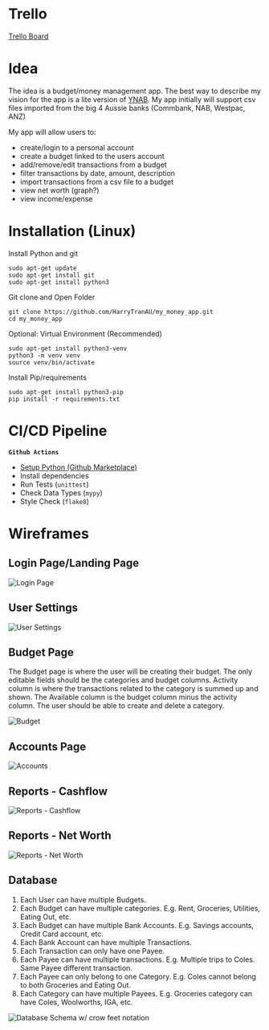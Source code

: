  # Trello

 [Trello Board](https://trello.com/b/Kd6QIMNx/my-money-app)

# Idea

The idea is a budget/money management app. The best way to describe my vision for the app is a lite version of [YNAB](https://www.youneedabudget.com/). My app initially will support csv files imported from the big 4 Aussie banks (Commbank, NAB, Westpac, ANZ)

My app will allow users to:

 - create/login to a personal account
 - create a budget linked to the users account
 - add/remove/edit transactions from a budget
 - filter transactions by date, amount, description
 - import transactions from a csv file to a budget
 - view net worth (graph?)
 - view income/expense

# Installation (Linux)

Install Python and git
```
sudo apt-get update
sudo apt-get install git
sudo apt-get install python3
```

Git clone and Open Folder
```
git clone https://github.com/HarryTranAU/my_money_app.git
cd my_money_app
```

Optional: Virtual Environment (Recommended)

```
sudo apt-get install python3-venv
python3 -m venv venv
source venv/bin/activate
```

Install Pip/requirements
```
sudo apt-get install python3-pip
pip install -r requirements.txt
```

# CI/CD Pipeline

**`Github Actions`**

 - [Setup Python (Github Marketplace)](https://github.com/marketplace/actions/setup-python)
 - Install dependencies
 - Run Tests (`unittest`)
 - Check Data Types (`mypy`)
 - Style Check (`flake8`) 

# Wireframes

## Login Page/Landing Page

![Login Page](docs/wireframes/Login_Page.png)

## User Settings

![User Settings](docs/wireframes/User_Settings.png)

## Budget Page

The Budget page is where the user will be creating their budget. The only editable fields should be the categories and budget columns. Activity column is where the transactions related to the category is summed up and shown. The Available column is the budget column minus the activity column. The user should be able to create and delete a category.

![Budget](docs/wireframes/Budget.png)

## Accounts Page

![Accounts](docs/wireframes/Accounts.png)

## Reports - Cashflow

![Reports - Cashflow](docs/wireframes/Reports_Cashflow.png)

## Reports - Net Worth

![Reports - Net Worth](docs/wireframes/Reports_Net_Worth.png)


## Database

1. Each User can have multiple Budgets.
2. Each Budget can have multiple categories. E.g. Rent, Groceries, Utilities, Eating Out, etc.
3. Each Budget can have multiple Bank Accounts. E.g. Savings accounts, Credit Card account, etc.
4. Each Bank Account can have multiple Transactions.
5. Each Transaction can only have one Payee.
6. Each Payee can have multiple transactions. E.g. Multiple trips to Coles. Same Payee different transaction.
7. Each Payee can only belong to one Category. E.g. Coles cannot belong to both Groceries and Eating Out.
8. Each Category can have multiple Payees. E.g. Groceries category can have Coles, Woolworths, IGA, etc.


![Database Schema w/ crow feet notation](docs/database_schema_w_notation.png)


